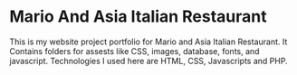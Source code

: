 # Mario And Asia Italian Restaurant

This is my website project portfolio for Mario and Asia Italian Restaurant.
It Contains folders for assests like CSS, images, database, fonts, and javascript.
Technologies I used here are HTML, CSS, Javascripts and PHP.
